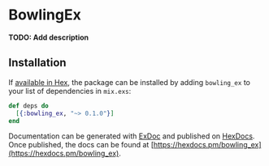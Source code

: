 # BowlingEx

**TODO: Add description**

## Installation

If [available in Hex](https://hex.pm/docs/publish), the package can be installed
by adding `bowling_ex` to your list of dependencies in `mix.exs`:

```elixir
def deps do
  [{:bowling_ex, "~> 0.1.0"}]
end
```

Documentation can be generated with [ExDoc](https://github.com/elixir-lang/ex_doc)
and published on [HexDocs](https://hexdocs.pm). Once published, the docs can
be found at [https://hexdocs.pm/bowling_ex](https://hexdocs.pm/bowling_ex).

